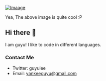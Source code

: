 [![Imaage](https://github.com/EliteDaMyth/EliteDaMyth/blob/master/image.png?raw=true)](https://github.com/EliteDaMyth)


Yea, The above image is quite cool :P

## Hi there 👋
I am guyu! I like to code in different languages.


### Contact Me
- Twitter: guyulee
- Email: yankeeguyu@gmail.com
